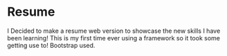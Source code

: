 # Resume
I Decided to make a resume web version to showcase the new skills I have been learning!
This is my first time ever using a framework so it took some getting use to!
Bootstrap used.
